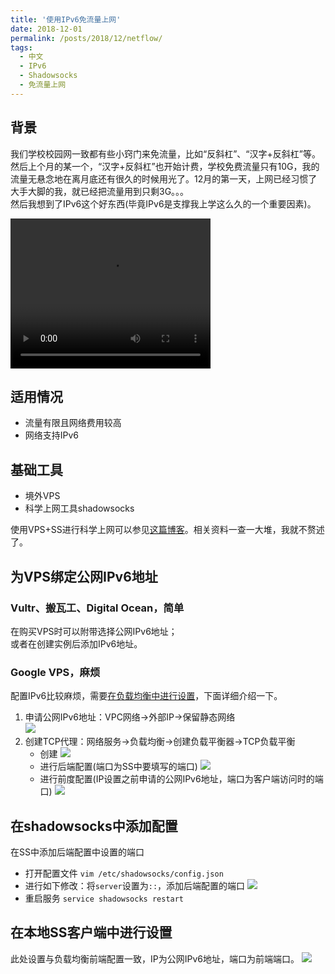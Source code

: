 ```yaml
---
title: '使用IPv6免流量上网'
date: 2018-12-01
permalink: /posts/2018/12/netflow/
tags:
  - 中文
  - IPv6
  - Shadowsocks
  - 免流量上网
---
```


## 背景

我们学校校园网一致都有些小窍门来免流量，比如“反斜杠”、“汉字+反斜杠”等。然后上个月的某一个，“汉字+反斜杠”也开始计费，学校免费流量只有10G，我的流量无悬念地在离月底还有很久的时候用光了。12月的第一天，上网已经习惯了大手大脚的我，就已经把流量用到只剩3G。。。  
然后我想到了IPv6这个好东西(毕竟IPv6是支撑我上学这么久的一个重要因素)。

<video src="https://lijian.ac.cn/files/ipv6_vps.mp4" width="320" height="240" controls="controls">
Your browser does not support the video tag.
</video>

## 适用情况

* 流量有限且网络费用较高
* 网络支持IPv6

## 基础工具

* 境外VPS
* 科学上网工具shadowsocks  

使用VPS+SS进行科学上网可以参见[这篇博客](https://lijian.ac.cn/posts/2018/06/vps-ss/)。相关资料一查一大堆，我就不赘述了。

## 为VPS绑定公网IPv6地址
### Vultr、搬瓦工、Digital Ocean，简单   
  在购买VPS时可以附带选择公网IPv6地址；  
  或者在创建实例后添加IPv6地址。
### Google VPS，麻烦  
  配置IPv6比较麻烦，需要[在负载均衡中进行设置](https://cloud.google.com/compute/docs/load-balancing/ipv6)，下面详细介绍一下。  
1. 申请公网IPv6地址：VPC网络->外部IP->保留静态网络  
   ![](https://lijian.ac.cn/files/ipv6-public.png)
2. 创建TCP代理：网络服务->负载均衡->创建负载平衡器->TCP负载平衡  
   * 创建
   ![](https://superlj666.githu.io/files/create_balancing.png)
   * 进行后端配置(端口为SS中要填写的端口)
   ![](https://superlj666.githu.io/files/backend.png)
   * 进行前度配置(IP设置之前申请的公网IPv6地址，端口为客户端访问时的端口)
   ![](https://superlj666.githu.io/files/frontend.png)

## 在shadowsocks中添加配置
在SS中添加后端配置中设置的端口
* 打开配置文件
```vim /etc/shadowsocks/config.json```
* 进行如下修改：将`server`设置为`::`，添加后端配置的端口
![](https://superlj666.githu.io/files/ss_config.png)
* 重启服务
```service shadowsocks restart```

## 在本地SS客户端中进行设置
此处设置与负载均衡前端配置一致，IP为公网IPv6地址，端口为前端端口。
![](https://superlj666.githu.io/files/ss_client_config.png)

